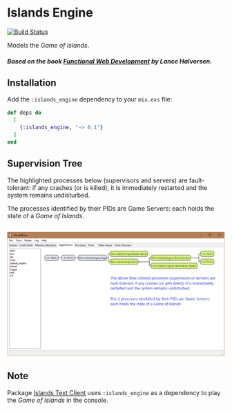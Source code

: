 # Islands Engine

[![Build Status](https://travis-ci.org/RaymondLoranger/islands_engine.svg?branch=master)](https://travis-ci.org/RaymondLoranger/islands_engine)

Models the _Game of Islands_.

##### Based on the book [Functional Web Development](https://pragprog.com/book/lhelph/functional-web-development-with-elixir-otp-and-phoenix) by Lance Halvorsen.

## Installation

Add the `:islands_engine` dependency to your `mix.exs` file:

```elixir
def deps do
  [
    {:islands_engine, "~> 0.1"}
  ]
end
```

## Supervision Tree

The highlighted processes below (supervisors and servers) are fault-tolerant:
if any crashes (or is killed), it is immediately restarted and the system
remains undisturbed.

The processes identified by their PIDs are Game Servers: each holds the state of
a _Game of Islands_.

## ![engine_app](images/islands_engine_app.png)

## Note

Package [Islands Text Client](https://hex.pm/packages/islands_text_client) uses
`:islands_engine` as a dependency to play the _Game of Islands_ in the console.
